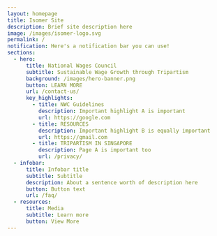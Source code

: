 ```yaml
---
layout: homepage
title: Isomer Site
description: Brief site description here
image: /images/isomer-logo.svg
permalink: /
notification: Here's a notification bar you can use!
sections:
  - hero:
      title: National Wages Council
      subtitle: Sustainable Wage Growth through Tripartism
      background: /images/hero-banner.png
      button: LEARN MORE
      url: /contact-us/
      key_highlights:
        - title: NWC Guidelines
          description: Important highlight A is important
          url: https://google.com
        - title: RESOURCES
          description: Important highlight B is equally important
          url: https://gmail.com
        - title: TRIPARTISM IN SINGAPORE
          description: Page A is important too
          url: /privacy/
  - infobar:
      title: Infobar title
      subtitle: Subtitle
      description: About a sentence worth of description here
      button: Button text
      url: /faq/
  - resources:
      title: Media
      subtitle: Learn more
      button: View More
---
```


